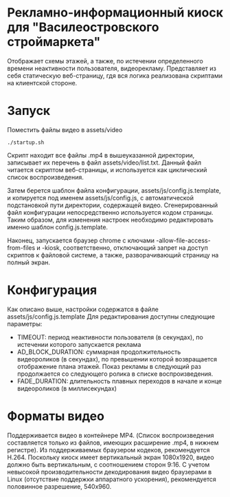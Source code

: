 # Рекламно-информационный киоск для "Василеостровского строймаркета"
Отображает схемы этажей, а также, по истечении определенного времени неактивности пользователя, видеорекламу.
Представляет из себя статическую веб-страницу, гдя вся логика реализована скриптами на клиентской стороне.

# Запуск
Поместить файлы видео в assets/video
```
./startup.sh
```
Скрипт находит все файлы .mp4 в вышеуказанной директории, записывает их перечень в файл assets/video/list.txt.
Данный файл читается скриптом веб-страницы, и используется как циклический список воспроизведения.

Затем берется шаблон файла конфигурации, assets/js/config.js.template, и копируется под именем assets/js/config.js, с автоматической подстановкой пути директории, содержащей видео.
Сгенерированный файл конфигурации непосредственно используется кодом страницы.
Таким образом, для изменения настроек необходимо редактировать именно шаблон config.js.template.

Наконец, запускается браузер chrome с ключами -allow-file-access-from-files и -kiosk, соответственно, отключающий запрет на доступ скриптов к файловой системе, а также, разворачивающий страницу на полный экран.

# Конфигурация
Как описано выше, настройки содержатся в файле assets/js/config.js.template
Для редактирования доступны следующие параметры:
* TIMEOUT: период неактивности пользователя (в секундах), по истечении которого запускается реклама
* AD_BLOCK_DURATION: суммарная продолжительность видеороликов (в секундах), по превышении которой возвращается отображение плана этажей. Показ рекламы в следующий раз продолжается со следующего ролика в списке воспроизведения.
* FADE_DURATION: длительность плавных переходов в начале и конце видеороликов (в миллисекундах)

# Форматы видео
Поддерживается видео в контейнере MP4. (Список воспроизведения составляется только из файлов, имеющих расширение .mp4, в нижнем регистре). 
Из поддерживаемых браузером кодеков, рекомендуется H.264.
Поскольку киоск имеет вертикальный экран 1080x1920, видео должно быть вертикальным, с соотношением сторон 9:16. С учетом невысокой производительности декодирования видео браузерами в Linux (отсутствие поддержки аппаратного ускорения), рекомендуется половинное разрешение, 540x960.
